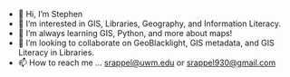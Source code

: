 - 👋 Hi, I’m Stephen
- 👀 I’m interested in GIS, Libraries, Geography, and Information Literacy.
- 🌱 I’m always learning GIS, Python, and more about maps!
- 💞️ I’m looking to collaborate on GeoBlacklight, GIS metadata, and GIS Literacy in Libraries.
- 📫 How to reach me ... srappel@uwm.edu or srappel930@gmail.com

<!---
srappel/srappel is a ✨ special ✨ repository because its `README.md` (this file) appears on your GitHub profile.
You can click the Preview link to take a look at your changes.
--->
